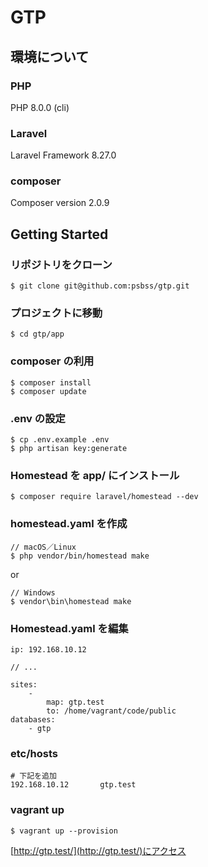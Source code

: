 # GTP

## 環境について

### PHP
PHP 8.0.0 (cli)

### Laravel
Laravel Framework 8.27.0

### composer
Composer version 2.0.9

## Getting Started

### リポジトリをクローン
```
$ git clone git@github.com:psbss/gtp.git
```
  
### プロジェクトに移動
```
$ cd gtp/app
```

### composer の利用
```
$ composer install
$ composer update
```

### .env の設定
```
$ cp .env.example .env
$ php artisan key:generate
```

### Homestead を app/ にインストール
```
$ composer require laravel/homestead --dev
```

### homestead.yaml を作成
```
// macOS／Linux
$ php vendor/bin/homestead make
```
or
```
// Windows
$ vendor\bin\homestead make
```

### Homestead.yaml を編集
```
ip: 192.168.10.12

// ...

sites:
    -
        map: gtp.test
        to: /home/vagrant/code/public
databases:
    - gtp
```

### etc/hosts
```
# 下記を追加
192.168.10.12		gtp.test
```

### vagrant up
```
$ vagrant up --provision
```
[http://gtp.test/](http://gtp.test/)にアクセス